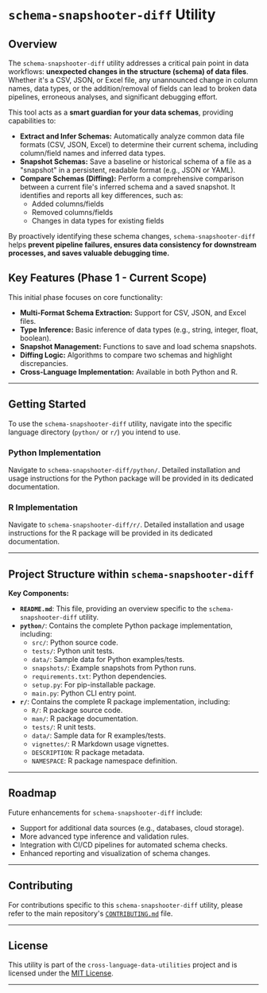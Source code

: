 # `schema-snapshooter-diff` Utility

## Overview

The `schema-snapshooter-diff` utility addresses a critical pain point in data workflows: **unexpected changes in the structure (schema) of data files**. Whether it's a CSV, JSON, or Excel file, any unannounced change in column names, data types, or the addition/removal of fields can lead to broken data pipelines, erroneous analyses, and significant debugging effort.

This tool acts as a **smart guardian for your data schemas**, providing capabilities to:

* **Extract and Infer Schemas:** Automatically analyze common data file formats (CSV, JSON, Excel) to determine their current schema, including column/field names and inferred data types.
* **Snapshot Schemas:** Save a baseline or historical schema of a file as a "snapshot" in a persistent, readable format (e.g., JSON or YAML).
* **Compare Schemas (Diffing):** Perform a comprehensive comparison between a current file's inferred schema and a saved snapshot. It identifies and reports all key differences, such as:
    * Added columns/fields
    * Removed columns/fields
    * Changes in data types for existing fields

By proactively identifying these schema changes, `schema-snapshooter-diff` helps **prevent pipeline failures, ensures data consistency for downstream processes, and saves valuable debugging time.**

## Key Features (Phase 1 - Current Scope)

This initial phase focuses on core functionality:

* **Multi-Format Schema Extraction:** Support for CSV, JSON, and Excel files.
* **Type Inference:** Basic inference of data types (e.g., string, integer, float, boolean).
* **Snapshot Management:** Functions to save and load schema snapshots.
* **Diffing Logic:** Algorithms to compare two schemas and highlight discrepancies.
* **Cross-Language Implementation:** Available in both Python and R.

---

## Getting Started

To use the `schema-snapshooter-diff` utility, navigate into the specific language directory (`python/` or `r/`) you intend to use.

### Python Implementation

Navigate to `schema-snapshooter-diff/python/`. Detailed installation and usage instructions for the Python package will be provided in its dedicated documentation.

### R Implementation

Navigate to `schema-snapshooter-diff/r/`. Detailed installation and usage instructions for the R package will be provided in its dedicated documentation.

---

## Project Structure within `schema-snapshooter-diff`
**Key Components:**
* **`README.md`**: This file, providing an overview specific to the `schema-snapshooter-diff` utility.
* **`python/`**: Contains the complete Python package implementation, including:
    * `src/`: Python source code.
    * `tests/`: Python unit tests.
    * `data/`: Sample data for Python examples/tests.
    * `snapshots/`: Example snapshots from Python runs.
    * `requirements.txt`: Python dependencies.
    * `setup.py`: For pip-installable package.
    * `main.py`: Python CLI entry point.
* **`r/`**: Contains the complete R package implementation, including:
    * `R/`: R package source code.
    * `man/`: R package documentation.
    * `tests/`: R unit tests.
    * `data/`: Sample data for R examples/tests.
    * `vignettes/`: R Markdown usage vignettes.
    * `DESCRIPTION`: R package metadata.
    * `NAMESPACE`: R package namespace definition.

---

## Roadmap

Future enhancements for `schema-snapshooter-diff` include:

* Support for additional data sources (e.g., databases, cloud storage).
* More advanced type inference and validation rules.
* Integration with CI/CD pipelines for automated schema checks.
* Enhanced reporting and visualization of schema changes.

---

## Contributing

For contributions specific to this `schema-snapshooter-diff` utility, please refer to the main repository's [`CONTRIBUTING.md`](../../CONTRIBUTING.md) file.

---

## License

This utility is part of the `cross-language-data-utilities` project and is licensed under the [MIT License](../../LICENSE).

---
